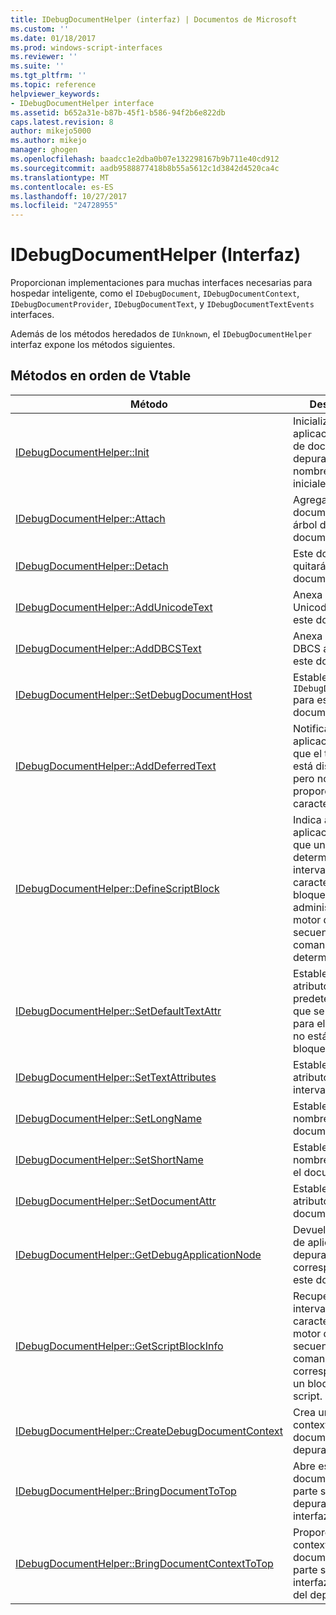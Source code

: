 ```yaml
---
title: IDebugDocumentHelper (interfaz) | Documentos de Microsoft
ms.custom: ''
ms.date: 01/18/2017
ms.prod: windows-script-interfaces
ms.reviewer: ''
ms.suite: ''
ms.tgt_pltfrm: ''
ms.topic: reference
helpviewer_keywords:
- IDebugDocumentHelper interface
ms.assetid: b652a31e-b87b-45f1-b586-94f2b6e822db
caps.latest.revision: 8
author: mikejo5000
ms.author: mikejo
manager: ghogen
ms.openlocfilehash: baadcc1e2dba0b07e132298167b9b711e40cd912
ms.sourcegitcommit: aadb9588877418b8b55a5612c1d3842d4520ca4c
ms.translationtype: MT
ms.contentlocale: es-ES
ms.lasthandoff: 10/27/2017
ms.locfileid: "24728955"
---
```

# <a name="idebugdocumenthelper-interface"></a>IDebugDocumentHelper (Interfaz)
Proporcionan implementaciones para muchas interfaces necesarias para hospedar inteligente, como el `IDebugDocument`, `IDebugDocumentContext`, `IDebugDocumentProvider`, `IDebugDocumentText`, y `IDebugDocumentTextEvents` interfaces.  
  
 Además de los métodos heredados de `IUnknown`, el `IDebugDocumentHelper` interfaz expone los métodos siguientes.  
  
## <a name="methods-in-vtable-order"></a>Métodos en orden de Vtable  
  
|Método|Descripción|  
|------------|-----------------|  
|[IDebugDocumentHelper::Init](../../winscript/reference/idebugdocumenthelper-init.md)|Inicializa una aplicación auxiliar de documento de depuración con un nombre y atributos iniciales.|  
|[IDebugDocumentHelper::Attach](../../winscript/reference/idebugdocumenthelper-attach.md)|Agrega este documento en el árbol del documento.|  
|[IDebugDocumentHelper::Detach](../../winscript/reference/idebugdocumenthelper-detach.md)|Este documento se quitará el árbol del documento.|  
|[IDebugDocumentHelper::AddUnicodeText](../../winscript/reference/idebugdocumenthelper-addunicodetext.md)|Anexa una cadena Unicode al final de este documento.|  
|[IDebugDocumentHelper::AddDBCSText](../../winscript/reference/idebugdocumenthelper-adddbcstext.md)|Anexa una cadena DBCS al final de este documento.|  
|[IDebugDocumentHelper::SetDebugDocumentHost](../../winscript/reference/idebugdocumenthelper-setdebugdocumenthost.md)|Establece el `IDebugDocumentHost` para este documento.|  
|[IDebugDocumentHelper::AddDeferredText](../../winscript/reference/idebugdocumenthelper-adddeferredtext.md)|Notifica a la aplicación auxiliar que el texto dado está disponible, pero no proporciona los caracteres.|  
|[IDebugDocumentHelper::DefineScriptBlock](../../winscript/reference/idebugdocumenthelper-definescriptblock.md)|Indica a la aplicación auxiliar que un determinado intervalo de caracteres es un bloque de script administrado por el motor de secuencia de comandos determinada.|  
|[IDebugDocumentHelper::SetDefaultTextAttr](../../winscript/reference/idebugdocumenthelper-setdefaulttextattr.md)|Establece los atributos predeterminados que se utilizará para el texto que no está en un bloque de script.|  
|[IDebugDocumentHelper::SetTextAttributes](../../winscript/reference/idebugdocumenthelper-settextattributes.md)|Establece los atributos en un intervalo de texto.|  
|[IDebugDocumentHelper::SetLongName](../../winscript/reference/idebugdocumenthelper-setlongname.md)|Establece el nombre largo del documento.|  
|[IDebugDocumentHelper::SetShortName](../../winscript/reference/idebugdocumenthelper-setshortname.md)|Establece el nombre corto para el documento.|  
|[IDebugDocumentHelper::SetDocumentAttr](../../winscript/reference/idebugdocumenthelper-setdocumentattr.md)|Establece los atributos de este documento.|  
|[IDebugDocumentHelper::GetDebugApplicationNode](../../winscript/reference/idebugdocumenthelper-getdebugapplicationnode.md)|Devuelve el nodo de aplicación de depuración correspondiente a este documento.|  
|[IDebugDocumentHelper::GetScriptBlockInfo](../../winscript/reference/idebugdocumenthelper-getscriptblockinfo.md)|Recupera el intervalo de caracteres y el motor de secuencia de comandos correspondiente a un bloque de script.|  
|[IDebugDocumentHelper::CreateDebugDocumentContext](../../winscript/reference/idebugdocumenthelper-createdebugdocumentcontext.md)|Crea un nuevo contexto de documento de depuración.|  
|[IDebugDocumentHelper::BringDocumentToTop](../../winscript/reference/idebugdocumenthelper-bringdocumenttotop.md)|Abre este documento a la parte superior en el depurador de interfaz de usuario.|  
|[IDebugDocumentHelper::BringDocumentContextToTop](../../winscript/reference/idebugdocumenthelper-bringdocumentcontexttotop.md)|Proporciona un contexto de este documento a la parte superior de la interfaz de usuario del depurador.|